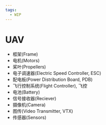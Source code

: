 ```yaml
---
tags:
  - WIP
---
```


# UAV

- 框架(Frame)
- 电机(Motors)
- 桨叶(Propellers)
- 电子调速器(Electric Speed Controller, ESC)
- 配电板(Power Distribution Board, PDB)
- 飞行控制系统(Flight Controller), 飞控
- 电池(Battery)
- 信号接收器(Reciever)
- 摄像机(Camera)
- 图传(Video Transmitter, VTX)
- 传感器(Sensors)

